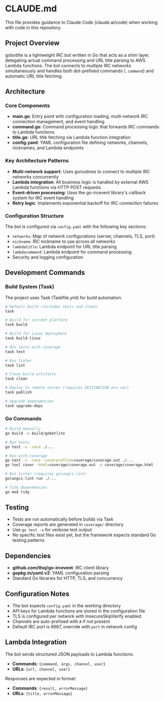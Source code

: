 # CLAUDE.md

This file provides guidance to Claude Code (claude.ai/code) when working with code in this repository.

## Project Overview

gobotlite is a lightweight IRC bot written in Go that acts as a shim layer, delegating actual command processing and URL title parsing to AWS Lambda functions. The bot connects to multiple IRC networks simultaneously and handles both dot-prefixed commands (`.command`) and automatic URL title fetching.

## Architecture

### Core Components

- **main.go**: Entry point with configuration loading, multi-network IRC connection management, and event handling
- **command.go**: Command processing logic that forwards IRC commands to Lambda functions
- **title.go**: URL title fetching via Lambda function integration
- **config.yaml**: YAML configuration file defining networks, channels, nicknames, and Lambda endpoints

### Key Architecture Patterns

- **Multi-network support**: Uses goroutines to connect to multiple IRC networks concurrently
- **Lambda integration**: All business logic is handled by external AWS Lambda functions via HTTP POST requests
- **Event-driven processing**: Uses the go-ircevent library's callback system for IRC event handling
- **Retry logic**: Implements exponential backoff for IRC connection failures

### Configuration Structure

The bot is configured via `config.yaml` with the following key sections:
- `networks`: Map of network configurations (server, channels, TLS, port)
- `nickname`: IRC nickname to use across all networks
- `lambdatitle`: Lambda endpoint for URL title parsing
- `lambdacommand`: Lambda endpoint for command processing
- Security and logging configuration

## Development Commands

### Build System (Task)

The project uses Task (Taskfile.yml) for build automation:

```bash
# Default build (includes tests and clean)
task

# Build for current platform
task build

# Build for Linux deployment
task build-linux

# Run tests with coverage
task test

# Run linter
task lint

# Clean build artifacts
task clean

# Deploy to remote server (requires DESTINATION env var)
task publish

# Upgrade dependencies
task upgrade-deps
```

### Go Commands

```bash
# Build manually
go build -o build/gobotlite

# Run tests
go test -v -race ./...

# Run with coverage
go test -v -race -coverprofile=coverage/coverage.out ./...
go tool cover -html=coverage/coverage.out -o coverage/coverage.html

# Run linter (requires golangci-lint)
golangci-lint run ./...

# Tidy dependencies
go mod tidy
```

## Testing

- Tests are run automatically before builds via Task
- Coverage reports are generated in `coverage/` directory
- Use `go test -v` for verbose test output
- No specific test files exist yet, but the framework expects standard Go testing patterns

## Dependencies

- **github.com/thoj/go-ircevent**: IRC client library
- **gopkg.in/yaml.v2**: YAML configuration parsing
- Standard Go libraries for HTTP, TLS, and concurrency

## Configuration Notes

- The bot expects `config.yaml` in the working directory
- API keys for Lambda functions are stored in the configuration file
- TLS is configured per network with InsecureSkipVerify enabled
- Channels are auto-prefixed with `#` if not present
- Default IRC port is 6667, override with `port` in network config

## Lambda Integration

The bot sends structured JSON payloads to Lambda functions:
- **Commands**: `{command, args, channel, user}`
- **URLs**: `{url, channel, user}`

Responses are expected in format:
- **Commands**: `{result, errorMessage}`
- **URLs**: `{title, errorMessage}`
